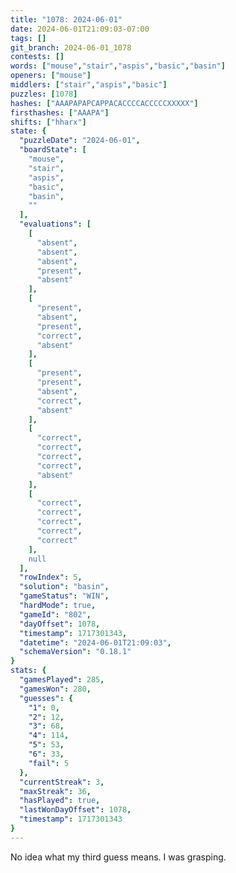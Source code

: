 ```yaml
---
title: "1078: 2024-06-01"
date: 2024-06-01T21:09:03-07:00
tags: []
git_branch: 2024-06-01_1078
contests: []
words: ["mouse","stair","aspis","basic","basin"]
openers: ["mouse"]
middlers: ["stair","aspis","basic"]
puzzles: [1078]
hashes: ["AAAPAPAPCAPPACACCCCACCCCCXXXXX"]
firsthashes: ["AAAPA"]
shifts: ["hharx"]
state: {
  "puzzleDate": "2024-06-01",
  "boardState": [
    "mouse",
    "stair",
    "aspis",
    "basic",
    "basin",
    ""
  ],
  "evaluations": [
    [
      "absent",
      "absent",
      "absent",
      "present",
      "absent"
    ],
    [
      "present",
      "absent",
      "present",
      "correct",
      "absent"
    ],
    [
      "present",
      "present",
      "absent",
      "correct",
      "absent"
    ],
    [
      "correct",
      "correct",
      "correct",
      "correct",
      "absent"
    ],
    [
      "correct",
      "correct",
      "correct",
      "correct",
      "correct"
    ],
    null
  ],
  "rowIndex": 5,
  "solution": "basin",
  "gameStatus": "WIN",
  "hardMode": true,
  "gameId": "802",
  "dayOffset": 1078,
  "timestamp": 1717301343,
  "datetime": "2024-06-01T21:09:03",
  "schemaVersion": "0.18.1"
}
stats: {
  "gamesPlayed": 285,
  "gamesWon": 280,
  "guesses": {
    "1": 0,
    "2": 12,
    "3": 68,
    "4": 114,
    "5": 53,
    "6": 33,
    "fail": 5
  },
  "currentStreak": 3,
  "maxStreak": 36,
  "hasPlayed": true,
  "lastWonDayOffset": 1078,
  "timestamp": 1717301343
}
---
```

<!-- more -->
No idea what my third guess means. I was grasping. 
